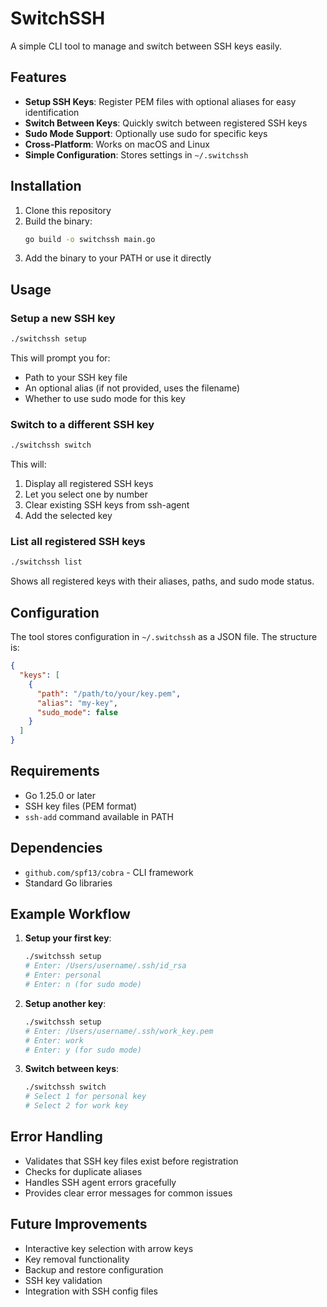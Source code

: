 # SwitchSSH

A simple CLI tool to manage and switch between SSH keys easily.

## Features

- **Setup SSH Keys**: Register PEM files with optional aliases for easy identification
- **Switch Between Keys**: Quickly switch between registered SSH keys
- **Sudo Mode Support**: Optionally use sudo for specific keys
- **Cross-Platform**: Works on macOS and Linux
- **Simple Configuration**: Stores settings in `~/.switchssh`

## Installation

1. Clone this repository
2. Build the binary:
   ```bash
   go build -o switchssh main.go
   ```
3. Add the binary to your PATH or use it directly

## Usage

### Setup a new SSH key

```bash
./switchssh setup
```

This will prompt you for:
- Path to your SSH key file
- An optional alias (if not provided, uses the filename)
- Whether to use sudo mode for this key

### Switch to a different SSH key

```bash
./switchssh switch
```

This will:
1. Display all registered SSH keys
2. Let you select one by number
3. Clear existing SSH keys from ssh-agent
4. Add the selected key

### List all registered SSH keys

```bash
./switchssh list
```

Shows all registered keys with their aliases, paths, and sudo mode status.

## Configuration

The tool stores configuration in `~/.switchssh` as a JSON file. The structure is:

```json
{
  "keys": [
    {
      "path": "/path/to/your/key.pem",
      "alias": "my-key",
      "sudo_mode": false
    }
  ]
}
```

## Requirements

- Go 1.25.0 or later
- SSH key files (PEM format)
- `ssh-add` command available in PATH

## Dependencies

- `github.com/spf13/cobra` - CLI framework
- Standard Go libraries

## Example Workflow

1. **Setup your first key**:
   ```bash
   ./switchssh setup
   # Enter: /Users/username/.ssh/id_rsa
   # Enter: personal
   # Enter: n (for sudo mode)
   ```

2. **Setup another key**:
   ```bash
   ./switchssh setup
   # Enter: /Users/username/.ssh/work_key.pem
   # Enter: work
   # Enter: y (for sudo mode)
   ```

3. **Switch between keys**:
   ```bash
   ./switchssh switch
   # Select 1 for personal key
   # Select 2 for work key
   ```

## Error Handling

- Validates that SSH key files exist before registration
- Checks for duplicate aliases
- Handles SSH agent errors gracefully
- Provides clear error messages for common issues

## Future Improvements

- Interactive key selection with arrow keys
- Key removal functionality
- Backup and restore configuration
- SSH key validation
- Integration with SSH config files

